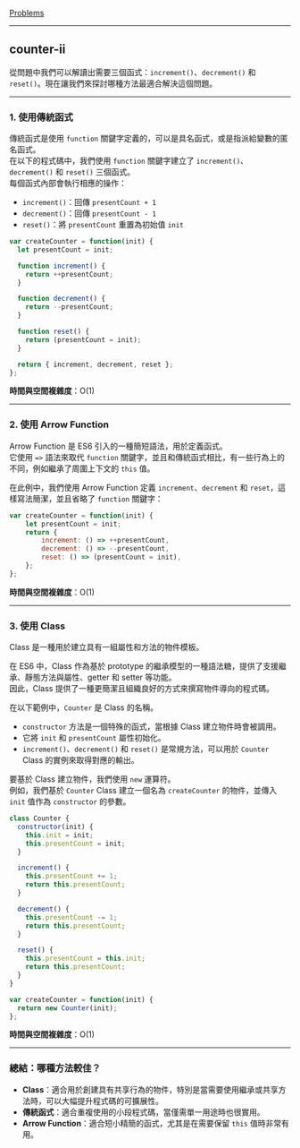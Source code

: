 [Problems](https://leetcode.com/problems/counter-ii/description/?envType=study-plan-v2&envId=30-days-of-javascript)

---
##  counter-ii


從問題中我們可以解讀出需要三個函式：`increment()`、`decrement()` 和 `reset()`。現在讓我們來探討哪種方法最適合解決這個問題。

---

### 1. 使用傳統函式

傳統函式是使用 `function` 關鍵字定義的，可以是具名函式，或是指派給變數的匿名函式。  
在以下的程式碼中，我們使用 `function` 關鍵字建立了 `increment()`、`decrement()` 和 `reset()` 三個函式。  
每個函式內部會執行相應的操作：

- `increment()`：回傳 `presentCount + 1`
- `decrement()`：回傳 `presentCount - 1`
- `reset()`：將 `presentCount` 重置為初始值 `init`

```javascript
var createCounter = function(init) {
  let presentCount = init;

  function increment() {
    return ++presentCount;
  }

  function decrement() {
    return --presentCount;
  }

  function reset() {
    return (presentCount = init);
  }

  return { increment, decrement, reset };
};
```

**時間與空間複雜度**：O(1)

---

### 2. 使用 Arrow Function

Arrow Function 是 ES6 引入的一種簡短語法，用於定義函式。  
它使用 `=>` 語法來取代 `function` 關鍵字，並且和傳統函式相比，有一些行為上的不同，例如繼承了周圍上下文的 `this` 值。  

在此例中，我們使用 Arrow Function 定義 `increment`、`decrement` 和 `reset`，這樣寫法簡潔，並且省略了 `function` 關鍵字：

```javascript
var createCounter = function(init) {
    let presentCount = init;
    return {
        increment: () => ++presentCount,
        decrement: () => --presentCount,
        reset: () => (presentCount = init),
    };
};
```

**時間與空間複雜度**：O(1)

---

### 3. 使用 Class

Class 是一種用於建立具有一組屬性和方法的物件模板。  

在 ES6 中，Class 作為基於 prototype 的繼承模型的一種語法糖，提供了支援繼承、靜態方法與屬性、getter 和 setter 等功能。  
因此，Class 提供了一種更簡潔且組織良好的方式來撰寫物件導向的程式碼。

在以下範例中，`Counter` 是 Class 的名稱。  
- `constructor` 方法是一個特殊的函式，當根據 Class 建立物件時會被調用。
- 它將 `init` 和 `presentCount` 屬性初始化。
- `increment()`、`decrement()` 和 `reset()` 是常規方法，可以用於 `Counter` Class 的實例來取得對應的輸出。  

要基於 Class 建立物件，我們使用 `new` 運算符。  
例如，我們基於 `Counter` Class 建立一個名為 `createCounter` 的物件，並傳入 `init` 值作為 `constructor` 的參數。

```javascript
class Counter {
  constructor(init) {
    this.init = init;
    this.presentCount = init;
  }

  increment() {
    this.presentCount += 1;
    return this.presentCount;
  }

  decrement() {
    this.presentCount -= 1;
    return this.presentCount;
  }

  reset() {
    this.presentCount = this.init;
    return this.presentCount;
  }
}

var createCounter = function(init) {
  return new Counter(init);
};
```

**時間與空間複雜度**：O(1)

---

### 總結：哪種方法較佳？

- **Class**：適合用於創建具有共享行為的物件，特別是當需要使用繼承或共享方法時，可以大幅提升程式碼的可擴展性。
- **傳統函式**：適合重複使用的小段程式碼，當僅需單一用途時也很實用。
- **Arrow Function**：適合短小精簡的函式，尤其是在需要保留 `this` 值時非常有用。

